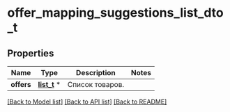 # offer_mapping_suggestions_list_dto_t

## Properties
Name | Type | Description | Notes
------------ | ------------- | ------------- | -------------
**offers** | [**list_t**](enriched_mappings_offer_dto.md) \* | Список товаров. | 

[[Back to Model list]](../README.md#documentation-for-models) [[Back to API list]](../README.md#documentation-for-api-endpoints) [[Back to README]](../README.md)


